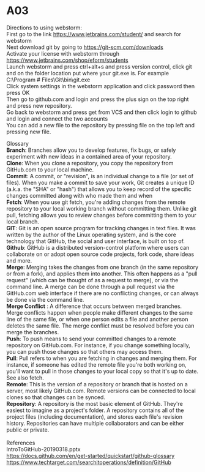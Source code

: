 # A03
Directions to using webstorm:<br />
First go to the link https://www.jetbrains.com/student/ and search for webstorm<br />
Next download git by going to https://git-scm.com/downloads<br />
Activate your license with webstorm through https://www.jetbrains.com/shop/eform/students<br />
Launch webstorm and press ctrl+alt+s and press version control, click git and on the folder location put where your git.exe is. For example C:\Program #  Files\Git\bin\git.exe<br />
Click system settings in the webstorm application and click password then press OK<br />
Then go to github.com and login and press the plus sign on the top right and press new repository.<br />
Go back to webstorm and press get from VCS and then click login to github and login and connect the two accounts<br />
You can add a new file to the repository by pressing file on the top left and pressing new file.<br />

Glossary<br />
**Branch**: Branches allow you to develop features, fix bugs, or safely experiment with new ideas in a contained area of your repository. <br />
**Clone**: When you clone a repository, you copy the repository from GitHub.com to your local machine. <br />
**Commit**: A commit, or "revision", is an individual change to a file (or set of files). When you make a commit to save your work, Git creates a unique ID (a.k.a. the "SHA" or "hash") that allows you to keep record of the specific changes committed along with who made them and when <br />
**Fetch**: When you use git fetch, you're adding changes from the remote repository to your local working branch without committing them. Unlike git pull, fetching allows you to review changes before committing them to your local branch. <br />
**GIT**: Git is an open source program for tracking changes in text files. It was written by the author of the Linux operating system, and is the core technology that GitHub, the social and user interface, is built on top of. <br />
**Github**: GitHub is a distributed version-control platform where users can collaborate on or adopt open source code projects, fork code, share ideas and more. <br />
**Merge**: Merging takes the changes from one branch (in the same repository or from a fork), and applies them into another. This often happens as a "pull request" (which can be thought of as a request to merge), or via the command line. A merge can be done through a pull request via the GitHub.com web interface if there are no conflicting changes, or can always be done via the command line. <br />
**Merge Conflict** : A difference that occurs between merged branches. Merge conflicts happen when people make different changes to the same line of the same file, or when one person edits a file and another person deletes the same file. The merge conflict must be resolved before you can merge the branches. <br />
**Push**: To push means to send your committed changes to a remote repository on GitHub.com. For instance, if you change something locally, you can push those changes so that others may access them. <br />
**Pull**: Pull refers to when you are fetching in changes and merging them. For instance, if someone has edited the remote file you're both working on, you'll want to pull in those changes to your local copy so that it's up to date. See also fetch.  <br />
**Remote**: This is the version of a repository or branch that is hosted on a server, most likely GitHub.com. Remote versions can be connected to local clones so that changes can be synced. <br /> 
**Repository**: A repository is the most basic element of GitHub. They're easiest to imagine as a project's folder. A repository contains all of the project files (including documentation), and stores each file's revision history. Repositories can have multiple collaborators and can be either public or private.<br />
<br />References<br />
IntroToGitHub-20190318.pptx<br /> 
https://docs.github.com/en/get-started/quickstart/github-glossary<br /> 
https://www.techtarget.com/searchitoperations/definition/GitHub<br /> 
